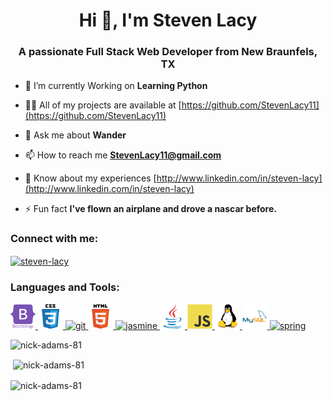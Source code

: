 <h1 align="center">Hi 👋, I'm Steven Lacy</h1>
<h3 align="center">A passionate Full Stack Web Developer from New Braunfels, TX</h3>

- 🌱 I’m currently Working on **Learning Python**

- 👨‍💻 All of my projects are available at [https://github.com/StevenLacy11](https://github.com/StevenLacy11)

- 💬 Ask me about **Wander**

- 📫 How to reach me **StevenLacy11@gmail.com**

- 📄 Know about my experiences [http://www.linkedin.com/in/steven-lacy](http://www.linkedin.com/in/steven-lacy)

- ⚡ Fun fact **I've flown an airplane and drove a nascar before.**

<h3 align="left">Connect with me:</h3>
<p align="left">
<a href="https://linkedin.com/in/steven-lacy" target="blank"><img align="center" src="https://raw.githubusercontent.com/rahuldkjain/github-profile-readme-generator/master/src/images/icons/Social/linked-in-alt.svg" alt="steven-lacy" height="30" width="40" /></a>
</p>

<h3 align="left">Languages and Tools:</h3>
<p align="left"> <a href="https://getbootstrap.com" target="_blank" rel="noreferrer"> <img src="https://raw.githubusercontent.com/devicons/devicon/master/icons/bootstrap/bootstrap-plain-wordmark.svg" alt="bootstrap" width="40" height="40"/> </a> <a href="https://www.w3schools.com/css/" target="_blank" rel="noreferrer"> <img src="https://raw.githubusercontent.com/devicons/devicon/master/icons/css3/css3-original-wordmark.svg" alt="css3" width="40" height="40"/> </a> <a href="https://git-scm.com/" target="_blank" rel="noreferrer"> <img src="https://www.vectorlogo.zone/logos/git-scm/git-scm-icon.svg" alt="git" width="40" height="40"/> </a> <a href="https://www.w3.org/html/" target="_blank" rel="noreferrer"> <img src="https://raw.githubusercontent.com/devicons/devicon/master/icons/html5/html5-original-wordmark.svg" alt="html5" width="40" height="40"/> </a> <a href="https://jasmine.github.io/" target="_blank" rel="noreferrer"> <img src="https://www.vectorlogo.zone/logos/jasmine/jasmine-icon.svg" alt="jasmine" width="40" height="40"/> </a> <a href="https://www.java.com" target="_blank" rel="noreferrer"> <img src="https://raw.githubusercontent.com/devicons/devicon/master/icons/java/java-original.svg" alt="java" width="40" height="40"/> </a> <a href="https://developer.mozilla.org/en-US/docs/Web/JavaScript" target="_blank" rel="noreferrer"> <img src="https://raw.githubusercontent.com/devicons/devicon/master/icons/javascript/javascript-original.svg" alt="javascript" width="40" height="40"/> </a> <a href="https://www.linux.org/" target="_blank" rel="noreferrer"> <img src="https://raw.githubusercontent.com/devicons/devicon/master/icons/linux/linux-original.svg" alt="linux" width="40" height="40"/> </a> <a href="https://www.mysql.com/" target="_blank" rel="noreferrer"> <img src="https://raw.githubusercontent.com/devicons/devicon/master/icons/mysql/mysql-original-wordmark.svg" alt="mysql" width="40" height="40"/> </a> <a href="https://spring.io/" target="_blank" rel="noreferrer"> <img src="https://www.vectorlogo.zone/logos/springio/springio-icon.svg" alt="spring" width="40" height="40"/> </a> </p>
<p><img align="left" src="https://github-readme-stats.vercel.app/api/top-langs?username=StevenLacy11&show_icons=true&locale=en&layout=compact" alt="nick-adams-81" /></p>
<br>
<p>&nbsp;<img align="center" src="https://github-readme-stats.vercel.app/api?username=StevenLacy11&show_icons=true&locale=en" alt="nick-adams-81" /></p>
<p><img align="center" src="https://github-readme-streak-stats.herokuapp.com/?user=StevenLacy11&" alt="nick-adams-81" /></p>
